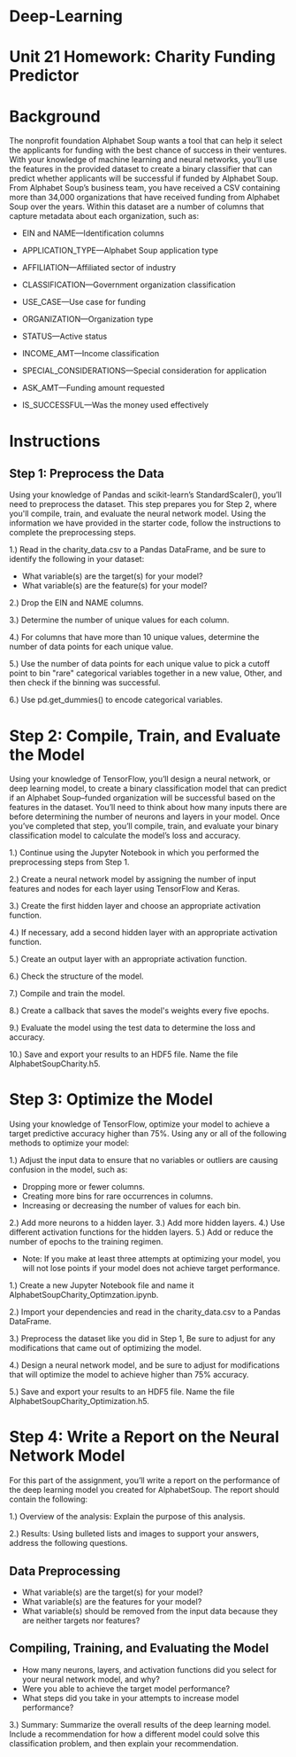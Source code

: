 # Deep-Learning

# Unit 21 Homework: Charity Funding Predictor

# Background
The nonprofit foundation Alphabet Soup wants a tool that can help it select the applicants for funding with the best chance of success in their ventures. With your knowledge of machine learning and neural networks, you’ll use the features in the provided dataset to create a binary classifier that can predict whether applicants will be successful if funded by Alphabet Soup.
From Alphabet Soup’s business team, you have received a CSV containing more than 34,000 organizations that have received funding from Alphabet Soup over the years. Within this dataset are a number of columns that capture metadata about each organization, such as:


- EIN and NAME—Identification columns

- APPLICATION_TYPE—Alphabet Soup application type

- AFFILIATION—Affiliated sector of industry

- CLASSIFICATION—Government organization classification

- USE_CASE—Use case for funding

- ORGANIZATION—Organization type

- STATUS—Active status

- INCOME_AMT—Income classification

- SPECIAL_CONSIDERATIONS—Special consideration for application

- ASK_AMT—Funding amount requested

- IS_SUCCESSFUL—Was the money used effectively


# Instructions

## Step 1: Preprocess the Data
Using your knowledge of Pandas and scikit-learn’s StandardScaler(), you’ll need to preprocess the dataset. This step prepares you for Step 2, where you'll compile, train, and evaluate the neural network model.
Using the information we have provided in the starter code, follow the instructions to complete the preprocessing steps.

1.) Read in the charity_data.csv to a Pandas DataFrame, and be sure to identify the following in your dataset:


- What variable(s) are the target(s) for your model?
- What variable(s) are the feature(s) for your model?



2.) Drop the EIN and NAME columns.


3.) Determine the number of unique values for each column.


4.) For columns that have more than 10 unique values, determine the number of data points for each unique value.


5.) Use the number of data points for each unique value to pick a cutoff point to bin "rare" categorical variables together in a new value, Other, and then check if the binning was successful.


6.) Use pd.get_dummies() to encode categorical variables.



# Step 2: Compile, Train, and Evaluate the Model
Using your knowledge of TensorFlow, you’ll design a neural network, or deep learning model, to create a binary classification model that can predict if an Alphabet Soup–funded organization will be successful based on the features in the dataset. You’ll need to think about how many inputs there are before determining the number of neurons and layers in your model. Once you’ve completed that step, you’ll compile, train, and evaluate your binary classification model to calculate the model’s loss and accuracy.


1.) Continue using the Jupyter Notebook in which you performed the preprocessing steps from Step 1.


2.) Create a neural network model by assigning the number of input features and nodes for each layer using TensorFlow and Keras.


3.) Create the first hidden layer and choose an appropriate activation function.


4.) If necessary, add a second hidden layer with an appropriate activation function.


5.) Create an output layer with an appropriate activation function.


6.) Check the structure of the model.


7.) Compile and train the model.


8.) Create a callback that saves the model's weights every five epochs.


9.) Evaluate the model using the test data to determine the loss and accuracy.


10.) Save and export your results to an HDF5 file. Name the file AlphabetSoupCharity.h5.



# Step 3: Optimize the Model
Using your knowledge of TensorFlow, optimize your model to achieve a target predictive accuracy higher than 75%.
Using any or all of the following methods to optimize your model:

1.) Adjust the input data to ensure that no variables or outliers are causing confusion in the model, such as:

- Dropping more or fewer columns.
- Creating more bins for rare occurrences in columns.
- Increasing or decreasing the number of values for each bin.


2.) Add more neurons to a hidden layer.
3.) Add more hidden layers.
4.) Use different activation functions for the hidden layers.
5.) Add or reduce the number of epochs to the training regimen.

- Note: If you make at least three attempts at optimizing your model, you will not lose points if your model does not achieve target performance.


1.) Create a new Jupyter Notebook file and name it AlphabetSoupCharity_Optimzation.ipynb.


2.) Import your dependencies and read in the charity_data.csv to a Pandas DataFrame.


3.) Preprocess the dataset like you did in Step 1, Be sure to adjust for any modifications that came out of optimizing the model.


4.) Design a neural network model, and be sure to adjust for modifications that will optimize the model to achieve higher than 75% accuracy.


5.) Save and export your results to an HDF5 file. Name the file AlphabetSoupCharity_Optimization.h5.



# Step 4: Write a Report on the Neural Network Model
For this part of the assignment, you’ll write a report on the performance of the deep learning model you created for AlphabetSoup.
The report should contain the following:


1.) Overview of the analysis: Explain the purpose of this analysis.


2.) Results: Using bulleted lists and images to support your answers, address the following questions.




## Data Preprocessing

- What variable(s) are the target(s) for your model?
- What variable(s) are the features for your model?
- What variable(s) should be removed from the input data because they are neither targets nor features?



## Compiling, Training, and Evaluating the Model

- How many neurons, layers, and activation functions did you select for your neural network model, and why?
- Were you able to achieve the target model performance?
- What steps did you take in your attempts to increase model performance?





3.) Summary: Summarize the overall results of the deep learning model. Include a recommendation for how a different model could solve this classification problem, and then explain your recommendation.



